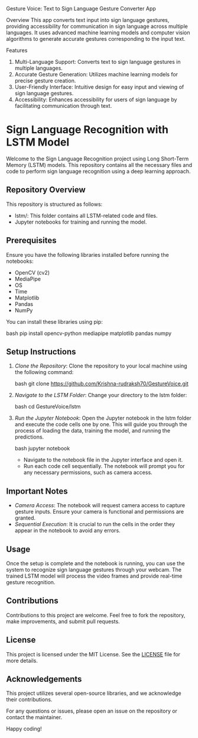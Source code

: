

Gesture Voice: Text to Sign Language Gesture Converter App


Overview
This app converts text input into sign language gestures, providing accessibility for communication in sign language across multiple languages. It uses advanced machine learning models and computer vision algorithms to generate accurate gestures corresponding to the input text.

Features
1. Multi-Language Support: Converts text to sign language gestures in multiple languages.
2. Accurate Gesture Generation: Utilizes machine learning models for precise gesture creation.
3. User-Friendly Interface: Intuitive design for easy input and viewing of sign language gestures.
4. Accessibility: Enhances accessibility for users of sign language by facilitating communication through text.


# Sign Language Recognition with LSTM Model

Welcome to the Sign Language Recognition project using Long Short-Term Memory (LSTM) models. This repository contains all the necessary files and code to perform sign language recognition using a deep learning approach.

## Repository Overview

This repository is structured as follows:

- lstm/: This folder contains all LSTM-related code and files.
- Jupyter notebooks for training and running the model.

## Prerequisites

Ensure you have the following libraries installed before running the notebooks:

- OpenCV (cv2)
- MediaPipe
- OS
- Time
- Matplotlib
- Pandas
- NumPy

You can install these libraries using pip:

bash
pip install opencv-python mediapipe matplotlib pandas numpy


## Setup Instructions

1. *Clone the Repository*: Clone the repository to your local machine using the following command:

    bash
    git clone https://github.com/Krishna-rudraksh70/GestureVoice.git
    

2. *Navigate to the LSTM Folder*: Change your directory to the lstm folder:

    bash
    cd GestureVoice/lstm
    

3. *Run the Jupyter Notebook*: Open the Jupyter notebook in the lstm folder and execute the code cells one by one. This will guide you through the process of loading the data, training the model, and running the predictions.

    bash
    jupyter notebook
    

    - Navigate to the notebook file in the Jupyter interface and open it.
    - Run each code cell sequentially. The notebook will prompt you for any necessary permissions, such as camera access.

## Important Notes

- *Camera Access*: The notebook will request camera access to capture gesture inputs. Ensure your camera is functional and permissions are granted.
- *Sequential Execution*: It is crucial to run the cells in the order they appear in the notebook to avoid any errors.

## Usage

Once the setup is complete and the notebook is running, you can use the system to recognize sign language gestures through your webcam. The trained LSTM model will process the video frames and provide real-time gesture recognition.

## Contributions

Contributions to this project are welcome. Feel free to fork the repository, make improvements, and submit pull requests.

## License

This project is licensed under the MIT License. See the [LICENSE](../LICENSE) file for more details.

## Acknowledgements

This project utilizes several open-source libraries, and we acknowledge their contributions.

For any questions or issues, please open an issue on the repository or contact the maintainer.

Happy coding!
